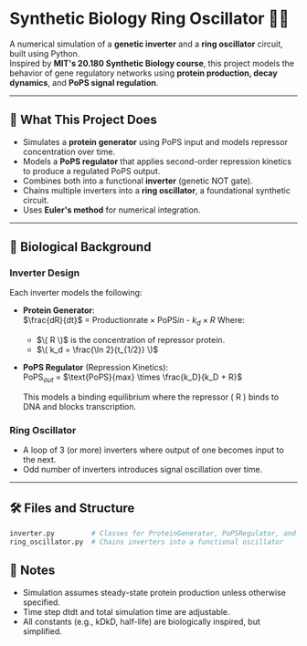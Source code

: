 # Synthetic Biology Ring Oscillator 🧬🔁

A numerical simulation of a **genetic inverter** and a **ring oscillator** circuit, built using Python.  
Inspired by **MIT's 20.180 Synthetic Biology course**, this project models the behavior of gene regulatory networks using **protein production, decay dynamics**, and **PoPS signal regulation**.


---

## 🧠 What This Project Does

- Simulates a **protein generator** using PoPS input and models repressor concentration over time.
- Models a **PoPS regulator** that applies second-order repression kinetics to produce a regulated PoPS output.
- Combines both into a functional **inverter** (genetic NOT gate).
- Chains multiple inverters into a **ring oscillator**, a foundational synthetic circuit.
- Uses **Euler's method** for numerical integration.

---

## 📐 Biological Background

### Inverter Design

Each inverter models the following:

- **Protein Generator**:  
  $\frac{dR}{dt}$ = $\text{Productionrate} \times \text{PoPS}{in}$ - $k_d \times R$
  Where:
  - $\( R \)$ is the concentration of repressor protein.
  - $\( k_d = \frac{\ln 2}{t_{1/2}} \)$

- **PoPS Regulator** (Repression Kinetics):  
  $\text{PoPS}_{out}$ = $\text{PoPS}{max} \times \frac{k_D}{k_D + R}$

  This models a binding equilibrium where the repressor \( R \) binds to DNA and blocks transcription.

### Ring Oscillator

- A loop of 3 (or more) inverters where output of one becomes input to the next.
- Odd number of inverters introduces signal oscillation over time.

---

## 🛠️ Files and Structure

```bash
inverter.py         # Classes for ProteinGenerator, PoPSRegulator, and Inverter
ring_oscillator.py  # Chains inverters into a functional oscillator
```

## 📌 Notes

- Simulation assumes steady-state protein production unless otherwise specified.
- Time step dtdt and total simulation time are adjustable.
- All constants (e.g., kDkD​, half-life) are biologically inspired, but simplified.

